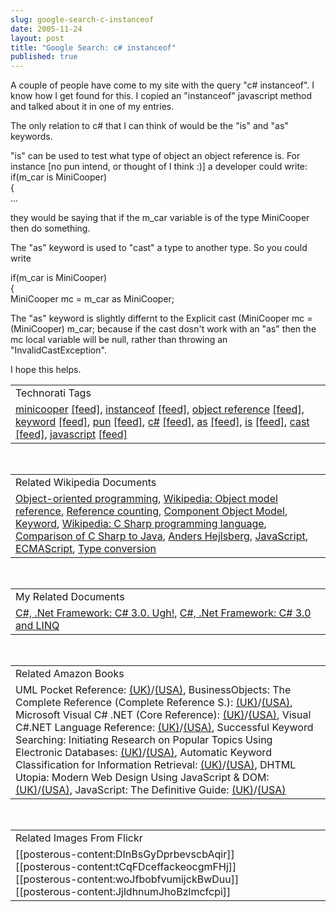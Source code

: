 ```yaml
---
slug: google-search-c-instanceof
date: 2005-11-24
layout: post
title: "Google Search: c# instanceof"
published: true
---
```

A couple of people have come to my site with the query "c# instanceof". I know how I get found for this. I copied an "instanceof" javascript method and talked about it in one of my entries.<p />The only relation to c# that I can think of would be the "is" and "as" keywords.<p />"is" can be used to test what type of object an object reference is. For instance [no pun intend, or thought of I think :)] a developer could write:<br />if(m_car is MiniCooper)<br />{<br />...<p />they would be saying that if the m_car variable is of the type MiniCooper then do something.<p />The "as" keyword is used to "cast" a type to another type. So you could write<br /><p>if(m_car is MiniCooper)<br />{<br />MiniCooper mc = m_car as MiniCooper;</p><p>The "as" keyword is slightly differnt to the Explicit cast (MiniCooper mc = (MiniCooper) m_car; because if the cast dosn't work with an "as" then the mc local variable will be null, rather than throwing an "InvalidCastException".</p><p>I hope this helps.</p><p /><table class="TechnoratiHead TagHeader">
<tr><td>Technorati Tags</td></tr>
<tr class="Technorati"><td>
<a href="http://www.kinlan.co.uk/tag/minicooper" class="Tag" rel="tag">minicooper</a> <a href="http://feeds.technorati.com/feed/posts/tag/minicooper" class="Tag">[feed]</a>, <a href="http://www.kinlan.co.uk/tag/instanceof" class="Tag" rel="tag">instanceof</a> <a href="http://feeds.technorati.com/feed/posts/tag/instanceof" class="Tag">[feed]</a>, <a href="http://www.kinlan.co.uk/tag/object%20reference" class="Tag" rel="tag">object reference</a> <a href="http://feeds.technorati.com/feed/posts/tag/object%20reference" class="Tag">[feed]</a>, <a href="http://www.kinlan.co.uk/tag/keyword" class="Tag" rel="tag">keyword</a> <a href="http://feeds.technorati.com/feed/posts/tag/keyword" class="Tag">[feed]</a>, <a href="http://www.kinlan.co.uk/tag/pun" class="Tag" rel="tag">pun</a> <a href="http://feeds.technorati.com/feed/posts/tag/pun" class="Tag">[feed]</a>, <a href="http://www.kinlan.co.uk/tag/c#" class="Tag" rel="tag">c#</a> <a href="http://feeds.technorati.com/feed/posts/tag/c#" class="Tag">[feed]</a>, <a href="http://www.kinlan.co.uk/tag/as" class="Tag" rel="tag">as</a> <a href="http://feeds.technorati.com/feed/posts/tag/as" class="Tag">[feed]</a>, <a href="http://www.kinlan.co.uk/tag/is" class="Tag" rel="tag">is</a> <a href="http://feeds.technorati.com/feed/posts/tag/is" class="Tag">[feed]</a>, <a href="http://www.kinlan.co.uk/tag/cast" class="Tag" rel="tag">cast</a> <a href="http://feeds.technorati.com/feed/posts/tag/cast" class="Tag">[feed]</a>, <a href="http://www.kinlan.co.uk/tag/javascript" class="Tag" rel="tag">javascript</a> <a href="http://feeds.technorati.com/feed/posts/tag/javascript" class="Tag">[feed]</a>
</td></tr>
</table><br /><table class="TechnoratiHead TagHeader">
<tr><td>Related Wikipedia Documents</td></tr>
<tr class="Technorati"><td>
<a href="http://en.wikipedia.org/wiki/Object-oriented" class="Tag" rel="tag">Object-oriented programming</a>, <a href="http://en.wikipedia.org/wiki/Object_model_reference" class="Tag" rel="tag">Wikipedia: Object model reference</a>, <a href="http://en.wikipedia.org/wiki/Reference_counting" class="Tag" rel="tag">Reference counting</a>, <a href="http://en.wikipedia.org/wiki/Component_object_model" class="Tag" rel="tag">Component Object Model</a>, <a href="http://en.wikipedia.org/wiki/Keyword" class="Tag" rel="tag">Keyword</a>, <a href="http://en.wikipedia.org/wiki/C_Sharp_programming_language" class="Tag" rel="tag">Wikipedia: C Sharp programming language</a>, <a href="http://en.wikipedia.org/wiki/Comparison_of_C_Sharp_to_Java" class="Tag" rel="tag">Comparison of C Sharp to Java</a>, <a href="http://en.wikipedia.org/wiki/Anders_Hejlsberg" class="Tag" rel="tag">Anders Hejlsberg</a>, <a href="http://en.wikipedia.org/wiki/JavaScript" class="Tag" rel="tag">JavaScript</a>, <a href="http://en.wikipedia.org/wiki/ECMAScript" class="Tag" rel="tag">ECMAScript</a>, <a href="http://en.wikipedia.org/wiki/Cast_(computer_science)" class="Tag" rel="tag">Type conversion</a>
</td></tr>
</table><br /><table class="TechnoratiHead TagHeader">
<tr><td>My Related Documents</td></tr>
<tr class="Technorati"><td>
<a href="http://www.kinlan.co.uk/2005/09/c-30-ugh.html" class="Tag" rel="tag">C#, .Net Framework: C# 3.0. Ugh!</a>, <a href="http://www.kinlan.co.uk/2005/09/c-30-and-linq.html" class="Tag" rel="tag">C#, .Net Framework: C# 3.0 and LINQ</a>
</td></tr>
</table><br /><table class="TechnoratiHead TagHeader">
<tr><td>Related Amazon Books</td></tr>
<tr class="Technorati"><td>UML Pocket Reference: <a href="http://www.amazon.co.uk/exec/obidos/redirect?tag=cnetfra-21&amp;link_code=xm2&amp;camp=2025&amp;creative=165953&amp;path=http://www.amazon.co.uk/gp/redirect.html%253fASIN=0596004974%2526tag=cnetfra-21%2526lcode=xm2%2526cID=2025%2526ccmID=165953%2526location=/o/ASIN/0596004974%25253FSubscriptionId=0CM2PVF6VAHJQKW5G782" class="Tag" rel="tag">(UK)</a>/<a href="http://www.amazon.com/exec/obidos/redirect?tag=cnetfra-20&amp;link_code=xm2&amp;camp=2025&amp;creative=165953&amp;path=http://www.amazon.com/gp/redirect.html%253fASIN=0596004974%2526tag=cnetfra-20%2526lcode=xm2%2526cID=2025%2526ccmID=165953%2526location=/o/ASIN/0596004974%25253FSubscriptionId=0CM2PVF6VAHJQKW5G782" class="Tag" rel="tag">(USA)</a>, BusinessObjects: The Complete Reference (Complete Reference S.): <a href="http://www.amazon.co.uk/exec/obidos/redirect?tag=cnetfra-21&amp;link_code=xm2&amp;camp=2025&amp;creative=165953&amp;path=http://www.amazon.co.uk/gp/redirect.html%253fASIN=0072226811%2526tag=cnetfra-21%2526lcode=xm2%2526cID=2025%2526ccmID=165953%2526location=/o/ASIN/0072226811%25253FSubscriptionId=0CM2PVF6VAHJQKW5G782" class="Tag" rel="tag">(UK)</a>/<a href="http://www.amazon.com/exec/obidos/redirect?tag=cnetfra-20&amp;link_code=xm2&amp;camp=2025&amp;creative=165953&amp;path=http://www.amazon.com/gp/redirect.html%253fASIN=0072226811%2526tag=cnetfra-20%2526lcode=xm2%2526cID=2025%2526ccmID=165953%2526location=/o/ASIN/0072226811%25253FSubscriptionId=0CM2PVF6VAHJQKW5G782" class="Tag" rel="tag">(USA)</a>, Microsoft Visual C# .NET (Core Reference): <a href="http://www.amazon.co.uk/exec/obidos/redirect?tag=cnetfra-21&amp;link_code=xm2&amp;camp=2025&amp;creative=165953&amp;path=http://www.amazon.co.uk/gp/redirect.html%253fASIN=0735612900%2526tag=cnetfra-21%2526lcode=xm2%2526cID=2025%2526ccmID=165953%2526location=/o/ASIN/0735612900%25253FSubscriptionId=0CM2PVF6VAHJQKW5G782" class="Tag" rel="tag">(UK)</a>/<a href="http://www.amazon.com/exec/obidos/redirect?tag=cnetfra-20&amp;link_code=xm2&amp;camp=2025&amp;creative=165953&amp;path=http://www.amazon.com/gp/redirect.html%253fASIN=0735612900%2526tag=cnetfra-20%2526lcode=xm2%2526cID=2025%2526ccmID=165953%2526location=/o/ASIN/0735612900%25253FSubscriptionId=0CM2PVF6VAHJQKW5G782" class="Tag" rel="tag">(USA)</a>, Visual C#.NET Language Reference: <a href="http://www.amazon.co.uk/exec/obidos/redirect?tag=cnetfra-21&amp;link_code=xm2&amp;camp=2025&amp;creative=165953&amp;path=http://www.amazon.co.uk/gp/redirect.html%253fASIN=0735615543%2526tag=cnetfra-21%2526lcode=xm2%2526cID=2025%2526ccmID=165953%2526location=/o/ASIN/0735615543%25253FSubscriptionId=0CM2PVF6VAHJQKW5G782" class="Tag" rel="tag">(UK)</a>/<a href="http://www.amazon.com/exec/obidos/redirect?tag=cnetfra-20&amp;link_code=xm2&amp;camp=2025&amp;creative=165953&amp;path=http://www.amazon.com/gp/redirect.html%253fASIN=0735615543%2526tag=cnetfra-20%2526lcode=xm2%2526cID=2025%2526ccmID=165953%2526location=/o/ASIN/0735615543%25253FSubscriptionId=0CM2PVF6VAHJQKW5G782" class="Tag" rel="tag">(USA)</a>, Successful Keyword Searching: Initiating Research on Popular Topics Using Electronic Databases: <a href="http://www.amazon.co.uk/exec/obidos/redirect?tag=cnetfra-21&amp;link_code=xm2&amp;camp=2025&amp;creative=165953&amp;path=http://www.amazon.co.uk/gp/redirect.html%253fASIN=0313306761%2526tag=cnetfra-21%2526lcode=xm2%2526cID=2025%2526ccmID=165953%2526location=/o/ASIN/0313306761%25253FSubscriptionId=0CM2PVF6VAHJQKW5G782" class="Tag" rel="tag">(UK)</a>/<a href="http://www.amazon.com/exec/obidos/redirect?tag=cnetfra-20&amp;link_code=xm2&amp;camp=2025&amp;creative=165953&amp;path=http://www.amazon.com/gp/redirect.html%253fASIN=0313306761%2526tag=cnetfra-20%2526lcode=xm2%2526cID=2025%2526ccmID=165953%2526location=/o/ASIN/0313306761%25253FSubscriptionId=0CM2PVF6VAHJQKW5G782" class="Tag" rel="tag">(USA)</a>, Automatic Keyword Classification for Information Retrieval: <a href="http://www.amazon.co.uk/exec/obidos/redirect?tag=cnetfra-21&amp;link_code=xm2&amp;camp=2025&amp;creative=165953&amp;path=http://www.amazon.co.uk/gp/redirect.html%253fASIN=0408701374%2526tag=cnetfra-21%2526lcode=xm2%2526cID=2025%2526ccmID=165953%2526location=/o/ASIN/0408701374%25253FSubscriptionId=0CM2PVF6VAHJQKW5G782" class="Tag" rel="tag">(UK)</a>/<a href="http://www.amazon.com/exec/obidos/redirect?tag=cnetfra-20&amp;link_code=xm2&amp;camp=2025&amp;creative=165953&amp;path=http://www.amazon.com/gp/redirect.html%253fASIN=0408701374%2526tag=cnetfra-20%2526lcode=xm2%2526cID=2025%2526ccmID=165953%2526location=/o/ASIN/0408701374%25253FSubscriptionId=0CM2PVF6VAHJQKW5G782" class="Tag" rel="tag">(USA)</a>, DHTML Utopia: Modern Web Design Using JavaScript &amp; DOM: <a href="http://www.amazon.co.uk/exec/obidos/redirect?tag=cnetfra-21&amp;link_code=xm2&amp;camp=2025&amp;creative=165953&amp;path=http://www.amazon.co.uk/gp/redirect.html%253fASIN=0957921896%2526tag=cnetfra-21%2526lcode=xm2%2526cID=2025%2526ccmID=165953%2526location=/o/ASIN/0957921896%25253FSubscriptionId=0CM2PVF6VAHJQKW5G782" class="Tag" rel="tag">(UK)</a>/<a href="http://www.amazon.com/exec/obidos/redirect?tag=cnetfra-20&amp;link_code=xm2&amp;camp=2025&amp;creative=165953&amp;path=http://www.amazon.com/gp/redirect.html%253fASIN=0957921896%2526tag=cnetfra-20%2526lcode=xm2%2526cID=2025%2526ccmID=165953%2526location=/o/ASIN/0957921896%25253FSubscriptionId=0CM2PVF6VAHJQKW5G782" class="Tag" rel="tag">(USA)</a>, JavaScript: The Definitive Guide: <a href="http://www.amazon.co.uk/exec/obidos/redirect?tag=cnetfra-21&amp;link_code=xm2&amp;camp=2025&amp;creative=165953&amp;path=http://www.amazon.co.uk/gp/redirect.html%253fASIN=0596000480%2526tag=cnetfra-21%2526lcode=xm2%2526cID=2025%2526ccmID=165953%2526location=/o/ASIN/0596000480%25253FSubscriptionId=0CM2PVF6VAHJQKW5G782" class="Tag" rel="tag">(UK)</a>/<a href="http://www.amazon.com/exec/obidos/redirect?tag=cnetfra-20&amp;link_code=xm2&amp;camp=2025&amp;creative=165953&amp;path=http://www.amazon.com/gp/redirect.html%253fASIN=0596000480%2526tag=cnetfra-20%2526lcode=xm2%2526cID=2025%2526ccmID=165953%2526location=/o/ASIN/0596000480%25253FSubscriptionId=0CM2PVF6VAHJQKW5G782" class="Tag" rel="tag">(USA)</a>
</td></tr>
</table><br /><table class="TechnoratiHead TagHeader">
<tr><td>Related Images From Flickr</td></tr>
<tr class="Technorati"><td>
<span style="FLOAT: left;">[[posterous-content:DInBsGyDprbevscbAqir]]</span><span style="FLOAT: left;">[[posterous-content:tCqFDceffackeocgmFHj]]</span><span style="FLOAT: left;">[[posterous-content:woJfbobfvumijckBwDuu]]</span><span style="FLOAT: left;">[[posterous-content:JjldhnumJhoBzlmcfcpi]]</span>
</td></tr>
</table><div class="blogger-post-footer"><img class="posterous_download_image" src="https://blogger.googleusercontent.com/tracker/8109338-113287390108238193?l=www.kinlan.co.uk%2Findex.html" height="1" alt="" width="1" /></div>

